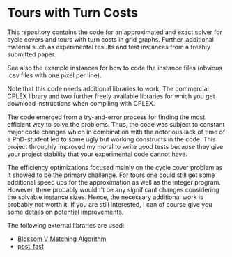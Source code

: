 # Tours with Turn Costs

This repository contains the code for an approximated and exact solver for cycle covers and tours with turn costs in grid graphs. Further, additional material such as experimental results and test instances from a freshly submitted paper.

See also the example instances for how to code the instance files (obvious .csv files with one pixel per line).

Note that this code needs additional libraries to work: The commercial CPLEX library and two further freely available libraries for which you get download instructions when compiling with CPLEX.

The code emerged from a try-and-error process for finding the most efficient way to solve the problems. Thus, the code was subject to constant major code changes which in combination with the notorious lack of time of a PhD-student led to some ugly but working constructs in the code. This project throughly improved my moral to write good tests because they give your project stability that your experimental code cannot have.

The efficiency optimizations focused mainly on the cycle cover problem as it showed to be the primary challenge. For tours one could still get some additional speed ups for the approximation as well as the integer program. However, there probably wouldn't be any significant changes considering the solvable instance sizes. Hence, the necessary additional work is probably not worth it. If you are still interested, I can of course give you some details on potential improvements.


The following external libraries are used:
* [Blossom V Matching Algorithm](http://pub.ist.ac.at/~vnk/software.html)
* [pcst_fast](https://github.com/fraenkel-lab/pcst_fast/tree/master/src)